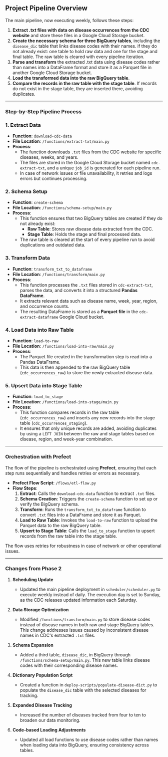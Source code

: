 ## Project Pipeline Overview

The main pipeline, now executing weekly, follows these steps:

1. **Extract .txt files with data on disease occurrences from the CDC website** and store these files in a Google Cloud Storage bucket.
2. **Create the necessary schema for three BigQuery tables**, including the `disease_dic` table that links disease codes with their names. if they do not already exist: one table to hold raw data and one for the stage and final table. The raw table is cleared with every pipeline iteration.
3. **Parse and transform** the extracted .txt data using disease codes rather than names into a DataFrame format and store it as a Parquet file in another Google Cloud Storage bucket.
4. **Load the transformed data into the raw BigQuery table**.
5. **Compare the records in the raw table with the stage table**. If records do not exist in the stage table, they are inserted there, avoiding duplicates.

---

### Step-by-Step Pipeline Process

### 1. **Extract Data**
- **Function**: `download-cdc-data`
- **File Location**: `/functions/extract-txt/main.py`
- **Process**:
  - The function downloads `.txt` files from the CDC website for specific diseases, weeks, and years.
  - The files are stored in the Google Cloud Storage bucket named `cdc-extract-txt`, and a unique `job_id` is generated for each pipeline run.
  - In case of network issues or file unavailability, it retries and logs errors but continues processing.

### 2. **Schema Setup**
- **Function**: `create-schema`
- **File Location**: `/functions/schema-setup/main.py`
- **Process**:
  - This function ensures that two BigQuery tables are created if they do not already exist:
    - **Raw Table**: Stores raw disease data extracted from the CDC.
    - **Stage Table**: Holds the stage and final processed data.
  - The raw table is cleared at the start of every pipeline run to avoid duplications and outdated data.

### 3. **Transform Data**
- **Function**: `transform_txt_to_dataframe`
- **File Location**: `/functions/transform/main.py`
- **Process**:
  - This function processes the `.txt` files stored in `cdc-extract-txt`, parses the data, and converts it into a structured **Pandas DataFrame**.
  - It extracts relevant data such as disease name, week, year, region, and occurrence counts.
  - The resulting DataFrame is stored as a **Parquet file** in the `cdc-extract-dataframe` Google Cloud bucket.

### 4. **Load Data into Raw Table**
- **Function**: `load-to-raw`
- **File Location**: `/functions/load-into-raw/main.py`
- **Process**:
  - The Parquet file created in the transformation step is read into a Pandas DataFrame.
  - This data is then appended to the raw BigQuery table (`cdc_occurrences_raw`) to store the newly extracted disease data.

### 5. **Upsert Data into Stage Table**
- **Function**: `load_to_stage`
- **File Location**: `/functions/load-into-stage/main.py`
- **Process**:
  - This function compares records in the raw table (`cdc_occurrences_raw`) and inserts any new records into the stage table (`cdc_occurrences_staging`).
  - It ensures that only unique records are added, avoiding duplicates by using a `LEFT JOIN` between the raw and stage tables based on disease, region, and week-year combination.

---

### Orchestration with Prefect

The flow of the pipeline is orchestrated using **Prefect**, ensuring that each step runs sequentially and handles retries or errors as necessary.

- **Prefect Flow Script**: `/flows/etl-flow.py`
- **Flow Steps**:
  1. **Extract**: Calls the `download-cdc-data` function to extract `.txt` files.
  2. **Schema Creation**: Triggers the `create-schema` function to set up or verify the BigQuery schema.
  3. **Transform**: Runs the `transform_txt_to_dataframe` function to convert `.txt` files into a DataFrame and store it as Parquet.
  4. **Load to Raw Table**: Invokes the `load-to-raw` function to upload the Parquet data to the raw BigQuery table.
  5. **Upsert to Stage Table**: Calls the `load_to_stage` function to upsert records from the raw table into the stage table.

The flow uses retries for robustness in case of network or other operational issues. 

---

### Changes from Phase 2

1. **Scheduling Update**  
   - Updated the main pipeline deployment in `scheduler/scheduler.py` to execute weekly instead of daily. The execution day is set to Sunday, as the CDC releases updated information each Saturday.

2. **Data Storage Optimization**  
   - Modified `/functions/transform/main.py` to store disease codes instead of disease names in both raw and stage BigQuery tables. This change addresses issues caused by inconsistent disease names in CDC's extracted `.txt` files.

3. **Schema Expansion**  
   - Added a third table, `disease_dic`, in BigQuery through `/functions/schema-setup/main.py`. This new table links disease codes with their corresponding disease names.

4. **Dictionary Population Script**  
   - Created a function in `deploy-scripts/populate-disease-dict.py` to populate the `disease_dic` table with the selected diseases for tracking.

5. **Expanded Disease Tracking**  
   - Increased the number of diseases tracked from four to ten to broaden our data monitoring.

6. **Code-based Loading Adjustments**  
   - Updated all load functions to use disease codes rather than names when loading data into BigQuery, ensuring consistency across tables.


